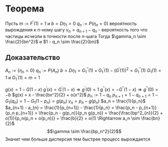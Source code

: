 # Теорема
Пусть $m := F^\prime(1) = 1$ и $b = D \eta_1 > 0$ 
$q_n := P(\eta_n = 0)$ вероятность вырождения к $n$-ному шагу
$\gamma_n = q_{n+1} - q_{n}$  - вероятность того что частицы исчезли в точности после $n$-шага
Тогда $\gamma_n \sim \frac{2}{bn^2}$ и $1 - q_n \sim \frac{2}{bn}$
## Доказательство
$A_n := \{\eta_n = 0\}$ $q_n := P(A_n)$ 
$b = D\eta_1 = G^{\prime \prime}_1(1) + G^\prime_1(1) - (G^\prime(1))^2 = G_1^{\prime\prime}(1)$
$G_1(1) = 1$ и $G_1^\prime(1) = m = 1$

$g(x) = 1 - G(1 - x)$
$g^\prime(x) = G^\prime(1 - x) \Rightarrow g^\prime(0) = 1$
$g^{\prime\prime} (x) = - G^{\prime\prime}(1- x) \Rightarrow g^{\prime\prime}(0) = - b$
$g(x) = x - \frac{bx^2}{2} + o(x^2)$
$p_n := 1 - q_n$
$p_{n+1} = 1- q_{n+1} = 1 - G_1(q_n) = 1 - G_{1}(1 - p_n) = g(p_{n})$
$\gamma_n = p_n - g(p_n)$ 
$a_n = \frac{1}{p_n}$
$a_{n+1} - a_{n} = \frac{1}{p_{n+1}} - \frac{1}{p_n} = \frac{p_n - p_{n+1}}{p_n p_{n+1}} = \frac{p_n - g(p_n)}{p_n g(p_n)} = \frac{\frac{bp^2_{n}}{2} + o(1)}{p_n(p_n + o(p_n))} = \frac{b}{2} + o(1) \Rightarrow a_n \sim \frac{bn}{2}$
$$\gamma \sim \frac{bp_n^2}{2}$$
Значит чем больше дисперсия тем быстрее процесс вырождается


